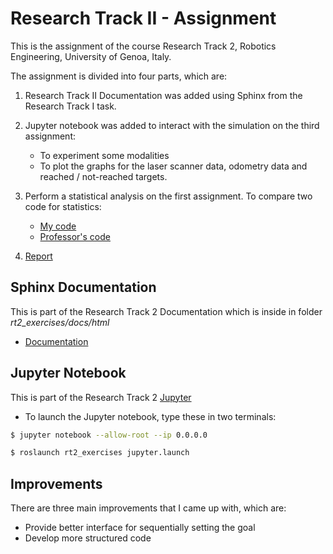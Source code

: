 Research Track II - Assignment
==================================

This is the assignment of the course Research Track 2, Robotics Engineering, University of Genoa, Italy.

The assignment is divided into four parts, which are: 
1) Research Track II Documentation was added using Sphinx from the Research Track I task.
2) Jupyter notebook was added to interact with the simulation on the third assignment:
   * To experiment some modalities
   * To plot the graphs for the laser scanner data, odometry data and reached / not-reached targets.
  
3) Perform a statistical analysis on the first assignment. To compare two code for statistics: 
   * [My code](https://github.com/BZWayne/rt_exercises/tree/main/robot_simulation_python)
   * [Professor's code](https://github.com/CarmineD8/python_simulator.git)
   
4) [Report]([https://github.com/BZWayne/rt2_exercises/tree/main/docs/html/index.html](https://github.com/BZWayne/rt2_exercises/blob/main/RT2_report.pdf)) 


Sphinx Documentation
-------------------

This is part of the Research Track 2 Documentation which is inside in folder *rt2_exercises/docs/html*

* [Documentation](https://github.com/BZWayne/rt2_exercises/tree/main/docs/html/index.html)


Jupyter Notebook
-------------------

This is part of the Research Track 2 [Jupyter](https://github.com/BZWayne/rt2_exercises/blob/main/jupyter/final_assignment.ipynb)

* To launch the Jupyter notebook, type these in two terminals:
```bash
$ jupyter notebook --allow-root --ip 0.0.0.0
```
```bash
$ roslaunch rt2_exercises jupyter.launch
```

Improvements
------------------

There are three main improvements that I came up with, which are:

* Provide better interface for sequentially setting the goal
* Develop more structured code 
